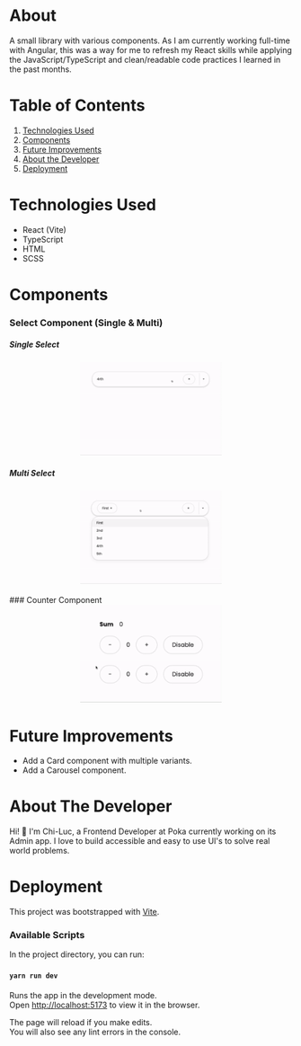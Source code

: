# About

A small library with various components.
As I am currently working full-time with Angular, this was a way for me to refresh my React skills while applying the JavaScript/TypeScript and clean/readable code practices I learned in the past months.

# Table of Contents

1. [Technologies Used](#technologies)
2. [Components](#features)
3. [Future Improvements](#improvements)
4. [About the Developer](#about-me)
5. [Deployment](#deployment)


# <a name="technologies"></a>Technologies Used
- React (Vite)
- TypeScript
- HTML
- SCSS

# <a name="features"></a>Components

### Select Component (Single & Multi)

##### Single Select
<div align="center"><img src="https://github.com/chilucdiep/component-library/blob/main/public/SingleSelect.gif" width="50%"></div>

##### Multi Select
<div align="center"><img src="https://github.com/chilucdiep/component-library/blob/main/public/MultiSelect.gif" width="50%"></div>

<br />
### Counter Component
<div align="center"><img src="https://github.com/chilucdiep/component-library/blob/main/public/Counter.gif" width="50%"></div>

# <a name="improvements"></a>Future Improvements

- Add a Card component with multiple variants.
- Add a Carousel component.

# <a name="about-me"></a>About The Developer

Hi! 👋 I'm Chi-Luc, a Frontend Developer at Poka currently working on its Admin app. I love to build accessible and easy to use UI's to solve real world problems.

# <a name="deployment"></a>Deployment

This project was bootstrapped with [Vite](https://vitejs.dev/).

### Available Scripts

In the project directory, you can run:

#### `yarn run dev`

Runs the app in the development mode.<br />
Open [http://localhost:5173](http://localhost:5173) to view it in the browser.

The page will reload if you make edits.<br />
You will also see any lint errors in the console.
